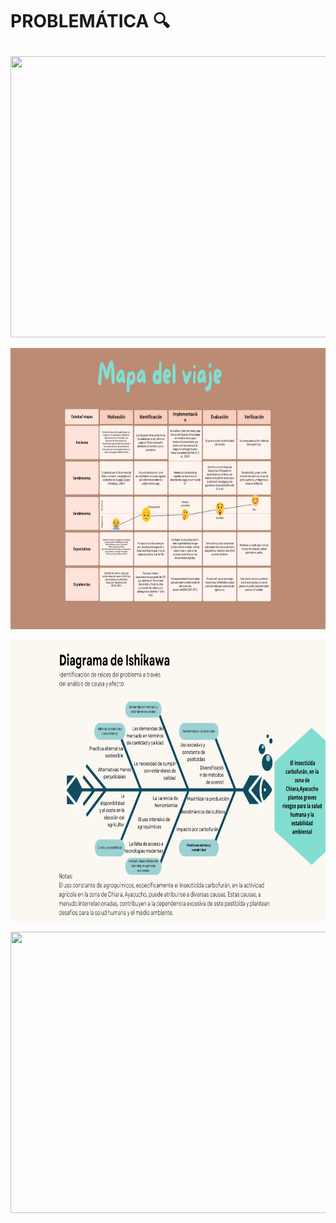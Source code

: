 # <p> PROBLEMÁTICA 🔍</p>

<P align="center"><img src="https://github.com/Fx2048/Team_4_FdD/blob/main/Ident_Problema/Mapa_de_empat%C3%ADa.png" width="600" height="450" style="margin: auto;"></P>

<P align="center"><img src="https://github.com/Fx2048/Team_4_FdD/blob/main/Ident_Problema/Mapa_de_viaje.png" width="600" height="450" style="margin: auto;"></P>

<P align="center"><img src="https://github.com/Fx2048/Team_4_FdD/blob/main/Ident_Problema/Diagrama_de_ishikawa.png" width="600" height="450" style="margin: auto;"></P>

<P align="center"><img src="https://github.com/Fx2048/Team_4_FdD/blob/main/Ident_Problema/Problem%C3%A1tica.png" width="600" height="450" style="margin: auto;"></P>


